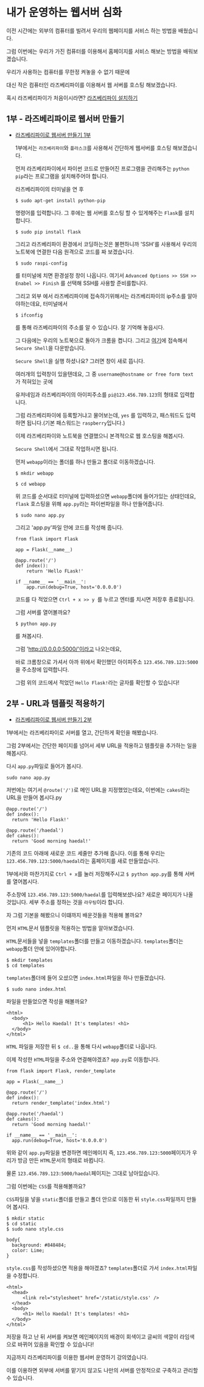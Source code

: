 # 내가 운영하는 웹서버 심화

이전 시간에는 외부의 컴퓨터를 빌려서 우리의 웹페이지를 서비스 하는 방법을 배웠습니다.

그럼 이번에는 우리가 가진 컴퓨터를 이용해서 홈페이지를 서비스 해보는 방법을 배워보겠습니다.

우리가 사용하는 컴퓨터를 무한정 켜놓을 수 없기 때문에

대신 작은 컴퓨터인 라즈베리파이를 이용해서 웹 서버를 호스팅 해보겠습니다.

혹시 라즈베리파이가 처음이시라면? [라즈베리파이 설치하기]()



## 1부 - 라즈베리파이로 웹서버 만들기
  - [라즈베리파이로 웹서버 만들기 1부](https://youtu.be/RPqSbdce5EM)

    1부에서는 `라즈베리파이`와 `플라스크`를 사용해서 간단하게 웹서버를 호스팅 해보겠습니다.

    먼저 라즈베리파이에서 파이썬 코드로 만들어진 프로그램을 관리해주는 `python pip`라는 프로그램을 설치해주어야 합니다.

    라즈베리파이의 터미널을 연 후

    ```
    $ sudo apt-get install python-pip
    ```
    명령어를 입력합니다. 그 후에는 웹 서버를 호스팅 할 수 있게해주는 `Flask`를 설치 합니다.
    ```
    $ sudo pip install flask
    ```
    그리고 라즈베리파이 환경에서 코딩하는것은 불편하니까 'SSH'를 사용해서 우리의 노트북에 연결한 다음 원격으로 코드를 짜 보겠습니다.
    ```
    $ sudo raspi-config
    ```
    를 터미널에 치면 환경설정 창이 나옵니다. 여기서 `Advanced Options >> SSH >> Enabel >> Finish` 를 선택해 SSH를 사용할 준비를합니다.

    그리고 외부 에서 라즈베리파이에 접속하기위해서는 라즈베리파이의 ip주소를 알아야하는데요, 터미널에서
    ```
    $ ifconfig
    ```
    를 통해 라즈베리파이의 주소를 알 수 있습니다. 잘 기억해 놓읍시다.

    그 다음에는 우리의 노트북으로 돌아가 크롬을 켭니다. 그리고 [여기](goo.gl/qcqMD)에 접속해서 `Secure Shell`을 다운받습니다.

    `Secure Shell`을 실행 하셨나요? 그러면 창이 새로 뜹니다.

    여러개의 입력창이 있을텐데요, 그 중 `username@hostname or free form text`가 적혀있는 곳에

    유저네임과 라즈베리파이의 아이피주소를 `pi@123.456.789.123`의 형태로 입력합니다.

    그럼 라즈베리파이에 등록할거냐고 물어보는데, `yes` 를 입력하고, 패스워드도 입력하면 됩니다.(기본 패스워드는 `raspberry`입니다.)

    이제 라즈베리파이와 노트북을 연결했으니 본격적으로 웹 호스팅을 해봅시다.

    `Secure Shell`에서 그대로 작업하시면 됩니다.

    먼저 `webapp`이라는 폴더를 하나 만들고 폴더로 이동하겠습니다.
    ```
    $ mkdir webapp
    ```
    ```
    $ cd webapp
    ```
    위 코드를 순서대로 터미널에 입력하셨으면 `webapp`폴더에 들어가있는 상태인데요, `flask` 호스팅을 위해 `app.py`라는 파이썬파일을 하나 만들어줍니다.
    ```
    $ sudo nano app.py
    ```
    그리고 'app.py'파일 안에 코드를 작성해 줍니다.
    ```
    from flask import Flask

    app = Flask(__name__)

    @app.route('/')
    def index():
        return 'Hello FLask!'

    if __name__ == '__main__':
        app.run(debug=True, host='0.0.0.0')
    ```
    코드를 다 적었으면 `Ctrl + x >> y `를 누르고 엔터를 치시면 저장후 종료됩니다.

    그럼 서버를 열어볼까요?
    ```
    $ python app.py
    ```
    를 쳐봅시다.

    그럼  'http://0.0.0.0:5000/'이라고 나오는데요,

    바로 크롬창으로 가셔서 아까 위에서 확인했던 아이피주소 `123.456.789.123:5000`을 주소창에 입력합니다.

    그럼 위의 코드에서 적었던 `Hello Flask!`라는 글자를 확인할 수 있습니다!




## 2부 - URL과 템플릿 적용하기
  - [라즈베리파이로 웹서버 만들기 2부](https://youtu.be/gwkPx9cdNuU)

  1부에서는 라즈베리파이로 서버를 열고, 간단하게 확인을 해봤습니다.

  그럼 2부에서는 간단한 페이지를 넘어서 세부 URL을 적용하고 템플릿을 추가하는 일을 해봅시다.

  다시 `app.py`파일로 들어가 봅시다.
  ```
  sudo nano app.py
  ```
  저번에는 여기서 `@route('/')`로 메인 URL을 지정했었는데요, 이번에는 `cakes`라는 URL을 만들어 봅시다.py
  ```
  @app.route('/')
  def index():
    return 'Hello Flask!'

  @app.route('/haedal')
  def cakes():
    return 'Good morning haedal!'
  ```
  기존의 코드 아래에 새로운 코드 세줄만 추가해 줍니다. 이를 통해 우리는 `123.456.789.123:5000/haedal`라는 홈페이지를 새로 만들었습니다.

  1부에서와 마찬가지로 `Ctrl + x`를 눌러 저장해주시고 `$ python app.py`를 통해 서버를 열어봅시다.

  주소창에 `123.456.789.123:5000/haedal`를 입력해보셨나요? 새로운 페이지가 나올 것입니다. 세부 주소를 정하는 것을 `라우팅`이라 합니다.

  자 그럼 기본을 해봤으니 이떄까지 배운것들을 적용해 볼까요?

  먼저 `HTML`문서 템플릿을 적용하는 방법을 알아보겠습니다.

  `HTML`문서들을 넣을 `templates`폴더를 만들고 이동하겠습니다. `templates`폴더는 `webapp`폴더 안에 있어야합니다.
  ```
  $ mkdir templates
  $ cd templates
  ```
  `templates`폴더에 들어 오셨으면 `index.html`파일을 하나 만들겠습니다.
  ```
  $ sudo nano index.html
  ```
  파일을 만들었으면 작성을 해볼까요?
  ```
  <html>
    <body>
        <h1> Hello Haedal! It's templates! <h1>
    </body>
  </html>
  ```
  `HTML` 파일을 저장한 뒤 ` $ cd.. `을 통해 다시 `webapp`폴더로 나옵니다.

  이제 작성한 `HTML`파일을 주소와 연결해야겠죠?  `app.py`로 이동합니다.
  ```
  from flask import Flask, render_template

  app = Flask(__name__)

  @app.route('/')
  def index():
    return render_template('index.html')

  @app.route('/haedal')
  def cakes():
    return 'Good morning haedal!'

  if __name__ == '__main__':
    app.run(debug=True, host='0.0.0.0')
  ```
  위와 같이 `app.py`파일을 변경하면 메인메이지 즉, `123.456.789.123:5000`페이지가 우리가 방금 만든 `HTML`문서의 형태로 바뀝니다.

  물론 `123.456.789.123:5000/haedal`페이지는 그대로 남아있습니다.

  그럼 이번에는 `CSS`를 적용해볼까요?

  `CSS`파일을 넣을 `static`폴더를 만들고 폴더 안으로 이동한 뒤 `style.css`파일까지 만들어 봅시다.
  ```
  $ mkdir static
  $ cd static
  $ sudo nano style.css
  ```
  ```
  body{
    background: #848484;
    color: Lime;
  }
  ```
  `style.css`를 작성하셨으면 적용을 해야겠죠? `templates`폴더로 가서 `index.html`파일을 수정합니다.
  ```
  <html>
    <head>
        <link rel="stylesheet" href='/static/style.css' />
    </head>
    <body>
        <h1> Hello Haedal! It's templates! <h1>
    </body>
  </html>
  ```
  저장을 하고 난 뒤 서버를 켜보면 메인페이지의 배경이 회색이고 글씨의 색깔이 라임색으로 바뀌어 있음을 확인할 수 있습니다!

  지금까지 라즈베리파이를 이용한 웹서버 운영하기 강의였습니다.

  이를 이용하면 외부에 서버를 맡기지 않고도 나만의 서버를 안정적으로 구축하고 관리할 수 있습니다.